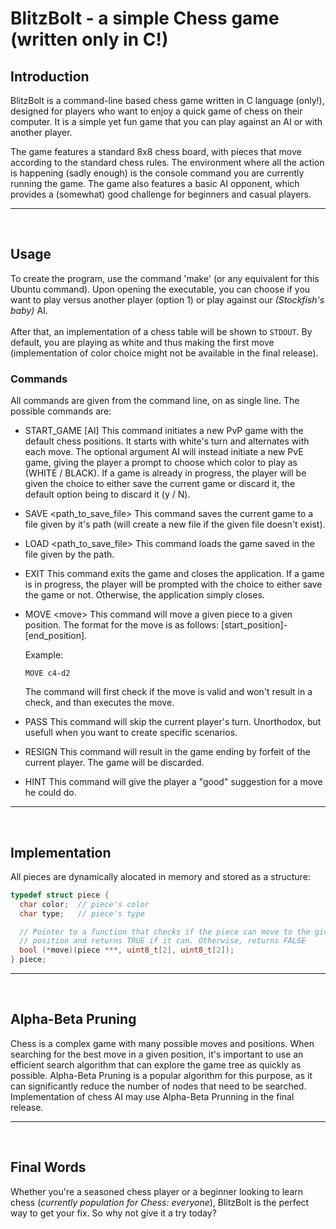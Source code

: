 # BlitzBolt - a simple Chess game (written only in C!)

## Introduction

BlitzBolt is a command-line based chess game written in C language (only!), designed for players who want to enjoy a quick game of chess on their computer. It is a simple yet fun game that you can play against an AI or with another player.

The game features a standard 8x8 chess board, with pieces that move according to the standard chess rules. The environment where all the action is happening (sadly enough) is the console command you are currently running the game. The game also features a basic AI opponent, which provides a (somewhat) good challenge for beginners and casual players.

---
&nbsp;

## Usage

To create the program, use the command 'make' (or any equivalent for this Ubuntu command).  Upon opening the executable, you can choose if you want to play versus another player (option 1) or play against our *(Stockfish's baby)* AI.\
\
After that, an implementation of a chess table will be shown to `STDOUT`. By default, you are playing as white and thus making the first move (implementation of color choice might not be available in the final release).

### Commands

All commands are given from the command line, on as single line.
The possible commands are:

* START_GAME \[AI\]
  This command initiates a new PvP game with the default chess positions. It starts with white's turn and alternates with each move. The optional argument AI will instead initiate a new PvE game, giving the player a prompt to choose which color to play as (WHITE / BLACK). If a game is already in progress, the player will be given the choice to either save the current game or discard it, the default option being to discard it (y / N).

* SAVE \<path_to_save_file\>
  This command saves the current game to a file given by it's path (will create a new file if the given file doesn't exist).

* LOAD \<path_to_save_file\>
  This command loads the game saved in the file given by the path.

* EXIT
  This command exits the game and closes the application. If a game is in progress, the player will be prompted with the choice to either save the game or not. Otherwise, the application simply closes.

* MOVE \<move\>
  This command will move a given piece to a given position. The format for the move is as follows: \[start_position\]-\[end_position\].

  Example:

  ```text
  MOVE c4-d2
  ```

  The command will first check if the move is valid and won't result in a check, and than executes the move.

* PASS
  This command will skip the current player's turn. Unorthodox, but usefull when you want to create specific scenarios.

* RESIGN
  This command will result in the game ending by forfeit of the current player. The game will be discarded.

* HINT
  This command will give the player a "good" suggestion for a move he could do.

---
&nbsp;

## Implementation

All pieces are dynamically alocated in memory and stored as a structure:
```C
typedef struct piece {
  char color;  // piece's color
  char type;   // piece's type

  // Pointer to a function that checks if the piece can move to the given
  // position and returns TRUE if it can. Otherwise, returns FALSE
  bool (*move)(piece ***, uint8_t[2], uint8_t[2]);
} piece;
```

---
&nbsp;

## Alpha-Beta Pruning

Chess is a complex game with many possible moves and positions. When searching for the best move in a given position, it's important to use an efficient search algorithm that can explore the game tree as quickly as possible. Alpha-Beta Pruning is a popular algorithm for this purpose, as it can significantly reduce the number of nodes that need to be searched. \
Implementation of chess AI may use Alpha-Beta Prunning in the final release.

---
&nbsp;

## Final Words

Whether you're a seasoned chess player or a beginner looking to learn chess (*currently population for Chess: everyone*), BlitzBolt is the perfect way to get your fix. So why not give it a try today?
